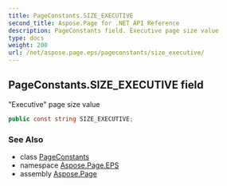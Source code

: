 ```yaml
---
title: PageConstants.SIZE_EXECUTIVE
second_title: Aspose.Page for .NET API Reference
description: PageConstants field. Executive page size value
type: docs
weight: 200
url: /net/aspose.page.eps/pageconstants/size_executive/
---
```

## PageConstants.SIZE_EXECUTIVE field

"Executive" page size value

```csharp
public const string SIZE_EXECUTIVE;
```

### See Also

* class [PageConstants](../)
* namespace [Aspose.Page.EPS](../../pageconstants/)
* assembly [Aspose.Page](../../../)


